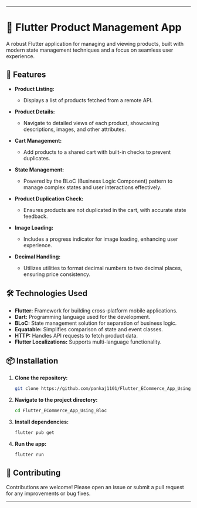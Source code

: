 
---

# 🛒 Flutter Product Management App

A robust Flutter application for managing and viewing products, built with modern state management techniques and a focus on seamless user experience.

## 🚀 Features

- **Product Listing:** 
  - Displays a list of products fetched from a remote API.
  
- **Product Details:**
  - Navigate to detailed views of each product, showcasing descriptions, images, and other attributes.

- **Cart Management:** 
  - Add products to a shared cart with built-in checks to prevent duplicates.
  
- **State Management:** 
  - Powered by the BLoC (Business Logic Component) pattern to manage complex states and user interactions effectively.

- **Product Duplication Check:** 
  - Ensures products are not duplicated in the cart, with accurate state feedback.

- **Image Loading:** 
  - Includes a progress indicator for image loading, enhancing user experience.

- **Decimal Handling:**
  - Utilizes utilities to format decimal numbers to two decimal places, ensuring price consistency.

## 🛠️ Technologies Used

- **Flutter:** Framework for building cross-platform mobile applications.
- **Dart:** Programming language used for the development.
- **BLoC:** State management solution for separation of business logic.
- **Equatable:** Simplifies comparison of state and event classes.
- **HTTP:** Handles API requests to fetch product data.
- **Flutter Localizations:** Supports multi-language functionality.

## 📦 Installation

1. **Clone the repository:**
   ```bash
   git clone https://github.com/pankaj1101/Flutter_ECommerce_App_Using_Bloc.git
   ```

2. **Navigate to the project directory:**
   ```bash
   cd Flutter_ECommerce_App_Using_Bloc
   ```

3. **Install dependencies:**
   ```bash
   flutter pub get
   ```

4. **Run the app:**
   ```bash
   flutter run
   ```

## 🤝 Contributing

Contributions are welcome! Please open an issue or submit a pull request for any improvements or bug fixes.

---
